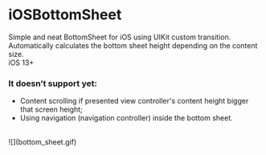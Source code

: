 # iOSBottomSheet
Simple and neat BottomSheet for iOS using UIKit custom transition.
<br/>
Automatically calculates the bottom sheet height depending on the content size.
<br/>
iOS 13+
<br/>
<body>
  <h3>It doesn’t support yet:</h3>
    <ul>
      <li>Content scrolling if presented view controller's content height bigger that screen height;</li>
      <li>Using navigation (navigation controller) inside the bottom sheet.</li>
    </ul>
</body>
<br/>
![](bottom_sheet.gif)
<br/>
